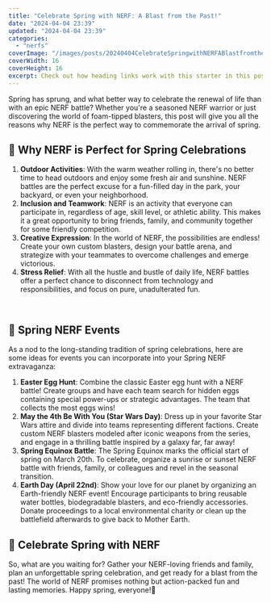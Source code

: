 ```yaml
---
title: "Celebrate Spring with NERF: A Blast from the Past!"
date: "2024-04-04 23:39"
updated: "2024-04-04 23:39"
categories:
  - "nerfs"
coverImage: "/images/posts/20240404CelebrateSpringwithNERFABlastfromthePast_1.jpg"
coverWidth: 16
coverHeight: 16
excerpt: Check out how heading links work with this starter in this post.
---
```


<script>
  import { base } from '$app/paths';
</script>


Spring has sprung, and what better way to celebrate the renewal of life than with an epic NERF battle? Whether you're a seasoned NERF warrior or just discovering the world of foam-tipped blasters, this post will give you all the reasons why NERF is the perfect way to commemorate the arrival of spring.

## 🚀 Why NERF is Perfect for Spring Celebrations

1. **Outdoor Activities**: With the warm weather rolling in, there's no better time to head outdoors and enjoy some fresh air and sunshine. NERF battles are the perfect excuse for a fun-filled day in the park, your backyard, or even your neighborhood.
2. **Inclusion and Teamwork**: NERF is an activity that everyone can participate in, regardless of age, skill level, or athletic ability. This makes it a great opportunity to bring friends, family, and community together for some friendly competition.
3. **Creative Expression**: In the world of NERF, the possibilities are endless! Create your own custom blasters, design your battle arena, and strategize with your teammates to overcome challenges and emerge victorious.
4. **Stress Relief**: With all the hustle and bustle of daily life, NERF battles offer a perfect chance to disconnect from technology and responsibilities, and focus on pure, unadulterated fun.


<img class="cover-image" src="{base}/images/posts/20240404CelebrateSpringwithNERFABlastfromthePast_2.jpg" alt="" style="aspect-ratio: 16 / 16;" width="16" height="16">

## 🎈 Spring NERF Events

As a nod to the long-standing tradition of spring celebrations, here are some ideas for events you can incorporate into your Spring NERF extravaganza:

1. **Easter Egg Hunt**: Combine the classic Easter egg hunt with a NERF battle! Create groups and have each team search for hidden eggs containing special power-ups or strategic advantages. The team that collects the most eggs wins!
2. **May the 4th Be With You (Star Wars Day)**: Dress up in your favorite Star Wars attire and divide into teams representing different factions. Create custom NERF blasters modeled after iconic weapons from the series, and engage in a thrilling battle inspired by a galaxy far, far away!
3. **Spring Equinox Battle**: The Spring Equinox marks the official start of spring on March 20th. To celebrate, organize a sunrise or sunset NERF battle with friends, family, or colleagues and revel in the seasonal transition.
4. **Earth Day (April 22nd)**: Show your love for our planet by organizing an Earth-friendly NERF event! Encourage participants to bring reusable water bottles, biodegradable blasters, and eco-friendly accessories. Donate proceedings to a local environmental charity or clean up the battlefield afterwards to give back to Mother Earth.

## 🎉 Celebrate Spring with NERF

So, what are you waiting for? Gather your NERF-loving friends and family, plan an unforgettable spring celebration, and get ready for a blast from the past! The world of NERF promises nothing but action-packed fun and lasting memories. Happy spring, everyone!🌸